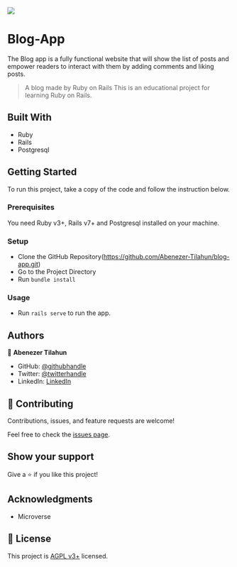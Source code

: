 ![](https://img.shields.io/badge/Microverse-blueviolet)

# Blog-App
The Blog app is a fully functional website that will show the list of posts and empower readers to interact with them by adding comments and liking posts.

> A blog made by Ruby on Rails
This is an educational project for learning Ruby on Rails.

## Built With

- Ruby
- Rails
- Postgresql

## Getting Started

To run this project, take a copy of the code and follow the instruction below.

### Prerequisites

You need Ruby v3+, Rails v7+ and Postgresql installed on your machine.

### Setup

- Clone the GitHub Repository(https://github.com/Abenezer-Tilahun/blog-app.git)
- Go to the Project Directory
- Run `bundle install`

### Usage

- Run `rails serve` to run the app.

## Authors

👤 **Abenezer Tilahun**

- GitHub: [@githubhandle](https://github.com/Abenezer-Tilahun)
- Twitter: [@twitterhandle](https://twitter.com/AbenezerTilah11)
- LinkedIn: [LinkedIn](linkedin.com/in/abenezer-tilahun-4b4b43137)

## 🤝 Contributing

Contributions, issues, and feature requests are welcome!

Feel free to check the [issues page](../../issues/).

## Show your support

Give a ⭐️ if you like this project!

## Acknowledgments

- Microverse

## 📝 License

This project is [AGPL v3+](./LICENSE) licensed.